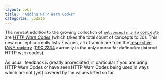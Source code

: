 ```yaml
---
layout: post
title:  "Adding HTTP Warn Codes"
categories: update
---
```


The newest addition to the growing collection of [`webconcepts.info` concepts](/concepts/) are [*HTTP Warn Codes*](/concepts/http-warn-code/) (which takes the total count of concepts to 30). This new concept currently lists 7 values, all of which are from the [respective IANA registry](https://www.iana.org/assignments/http-warn-codes/http-warn-codes.xhtml) ([RFC 7234](http://webconcepts.info/specs/IETF/RFC/7234) currently is the only source for defined/registered HTTP warn codes).

As usual, feedback is greatly appreciated, in particular if you are using HTTP Warn Codes or have seen HTTP Warn Codes being used in ways which are not (yet) covered by the values listed so far.
